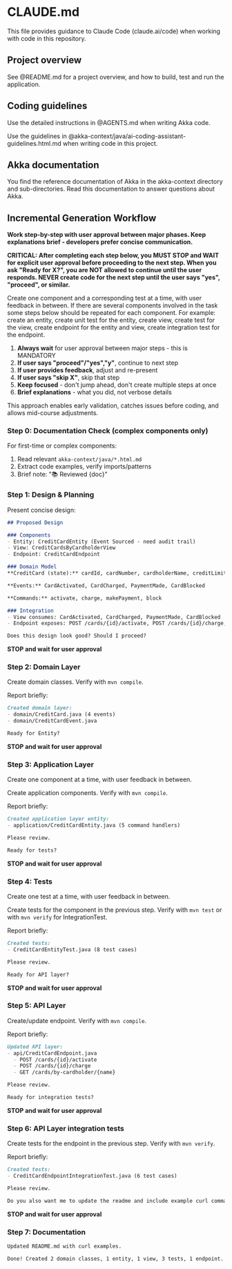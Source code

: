 # CLAUDE.md

This file provides guidance to Claude Code (claude.ai/code) when working with code in this repository.

## Project overview

See @README.md for a project overview, and how to build, test and run the application.

## Coding guidelines

Use the detailed instructions in @AGENTS.md when writing Akka code.

Use the guidelines in @akka-context/java/ai-coding-assistant-guidelines.html.md when writing code in this project.

## Akka documentation

You find the reference documentation of Akka in the akka-context directory and sub-directories.
Read this documentation to answer questions about Akka.

## Incremental Generation Workflow

**Work step-by-step with user approval between major phases. Keep explanations brief - developers prefer concise communication.**

**CRITICAL: After completing each step below, you MUST STOP and WAIT for explicit user approval before proceeding to the next step. When you ask "Ready for X?", you are NOT allowed to continue until the user responds. NEVER create code for the next step until the user says "yes", "proceed", or similar.**

Create one component and a corresponding test at a time, with user feedback in between. If there are several components involved in the task some steps below should be repeated for each component. For example: create an entity, create unit test for the entity, create view, create test for the view, create endpoint for the entity and view, create integration test for the endpoint.

1. **Always wait** for user approval between major steps - this is MANDATORY
2. **If user says "proceed"/"yes","y"**, continue to next step
3. **If user provides feedback**, adjust and re-present
4. **If user says "skip X"**, skip that step
5. **Keep focused** - don't jump ahead, don't create multiple steps at once
6. **Brief explanations** - what you did, not verbose details

This approach enables early validation, catches issues before coding, and allows mid-course adjustments.

### Step 0: Documentation Check (complex components only)

For first-time or complex components:
1. Read relevant `akka-context/java/*.html.md`
2. Extract code examples, verify imports/patterns
3. Brief note: "📚 Reviewed {doc}"

### Step 1: Design & Planning

Present concise design:
```markdown
## Proposed Design

### Components
- Entity: CreditCardEntity (Event Sourced - need audit trail)
- View: CreditCardsByCardholderView
- Endpoint: CreditCardEndpoint

### Domain Model
**CreditCard (state):** cardId, cardNumber, cardholderName, creditLimit, currentBalance, active

**Events:** CardActivated, CardCharged, PaymentMade, CardBlocked

**Commands:** activate, charge, makePayment, block

### Integration
- View consumes: CardActivated, CardCharged, PaymentMade, CardBlocked
- Endpoint exposes: POST /cards/{id}/activate, POST /cards/{id}/charge, GET /cards/by-cardholder/{name}

Does this design look good? Should I proceed?
```

**STOP and wait for user approval**

### Step 2: Domain Layer

Create domain classes. Verify with `mvn compile`.

Report briefly:
```markdown
Created domain layer:
- domain/CreditCard.java (4 events)
- domain/CreditCardEvent.java

Ready for Entity?
```

**STOP and wait for user approval**

### Step 3: Application Layer

Create one component at a time, with user feedback in between.

Create application components. Verify with `mvn compile`.

Report briefly:
```markdown
Created application layer entity:
- application/CreditCardEntity.java (5 command handlers)

Please review.

Ready for tests?
```

**STOP and wait for user approval**

### Step 4: Tests

Create one test at a time, with user feedback in between.

Create tests for the component in the previous step. Verify with `mvn test` or with `mvn verify` for IntegrationTest.

Report briefly:
```markdown
Created tests:
- CreditCardEntityTest.java (8 test cases)

Please review.

Ready for API layer?
```

**STOP and wait for user approval**

### Step 5: API Layer

Create/update endpoint. Verify with `mvn compile`.

Report briefly:
```markdown
Updated API layer:
- api/CreditCardEndpoint.java
  - POST /cards/{id}/activate
  - POST /cards/{id}/charge
  - GET /cards/by-cardholder/{name}

Please review.

Ready for integration tests?
```

**STOP and wait for user approval**

### Step 6: API Layer integration tests

Create tests for the endpoint in the previous step. Verify with `mvn verify`.

Report briefly:
```markdown
Created tests:
- CreditCardEndpointIntegrationTest.java (6 test cases)

Please review.

Do you also want me to update the readme and include example curl commands of the endpoint?
```

**STOP and wait for user approval**

### Step 7: Documentation

```markdown
Updated README.md with curl examples.

Done! Created 2 domain classes, 1 entity, 1 view, 3 tests, 1 endpoint.
```
